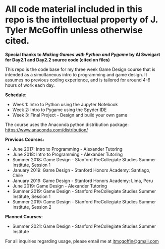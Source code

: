# All code material included in this repo is the intellectual property of J. Tyler McGoffin unless otherwise cited. 

**Special thanks to *Making Games with Python and Pygame* by Al Sweigart for Day2.1 and Day2.2 source code (cited on files)**

This repo is the code base for my three week Game Design course that is intended as a simultaneous intro to programming and game design. It assumes no previous coding experience, and is tailored for around 4-6 hours of work each day.

**Schedule:**
 * Week 1: Intro to Python using the Jupyter Notebook
 * Week 2: Intro to Pygame using the Spyder IDE
 * Week 3: Final Project - Design and build your own game

The course uses the Anaconda python distribution package: https://www.anaconda.com/distribution/

**Previous Courses:**
 * June 2017: Intro to Programming - Alexander Tutoring
 * June 2018: Intro to Programming - Alexander Tutoring
 * Summer 2018: Game Design - Stanford PreCollegiate Studies Summer Institute, Session 1
 * January 2019: Game Design - Stanford Honors Academy: Santiago, Chile 
 * January 2019: Game Design - Stanford Honors Academy: Lima, Peru
 * June 2019: Game Design - Alexander Tutoring
 * Summer 2019: Game Design - Stanford PreCollegiate Studies Summer Institute, Session 1
 * Summer 2019: Game Design - Stanford PreCollegiate Studies Summer Institute, Session 2

**Planned Courses:**
 * Summer 2021: Game Design - Stanford PreCollegiate Studies Summer Institute

For all inquiries regarding usage, please email me at jtmcgoffin@gmail.com
